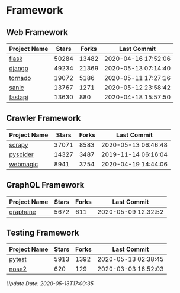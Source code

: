 # Framework

## Web Framework

| Project Name | Stars | Forks | Last Commit |
| ------------ | ----- | ----- | ----------- |
| [flask](https://github.com/pallets/flask) | 50284 | 13482 | 2020-04-16 17:52:06 |
| [django](https://github.com/django/django) | 49234 | 21369 | 2020-05-13 07:14:40 |
| [tornado](https://github.com/tornadoweb/tornado) | 19072 | 5186 | 2020-05-11 17:27:16 |
| [sanic](https://github.com/huge-success/sanic) | 13767 | 1271 | 2020-05-12 23:58:42 |
| [fastapi](https://github.com/tiangolo/fastapi) | 13630 | 880 | 2020-04-18 15:57:50 |

## Crawler Framework

| Project Name | Stars | Forks | Last Commit |
| ------------ | ----- | ----- | ----------- |
| [scrapy](https://github.com/scrapy/scrapy) | 37071 | 8583 | 2020-05-13 06:46:48 |
| [pyspider](https://github.com/binux/pyspider) | 14327 | 3487 | 2019-11-14 06:16:04 |
| [webmagic](https://github.com/code4craft/webmagic) | 8941 | 3754 | 2020-04-19 14:44:06 |

## GraphQL Framework

| Project Name | Stars | Forks | Last Commit |
| ------------ | ----- | ----- | ----------- |
| [graphene](https://github.com/graphql-python/graphene) | 5672 | 611 | 2020-05-09 12:32:52 |

## Testing Framework

| Project Name | Stars | Forks | Last Commit |
| ------------ | ----- | ----- | ----------- |
| [pytest](https://github.com/pytest-dev/pytest) | 5913 | 1392 | 2020-05-13 02:38:45 |
| [nose2](https://github.com/nose-devs/nose2) | 620 | 129 | 2020-03-03 16:52:03 |

*Update Date: 2020-05-13T17:00:35*